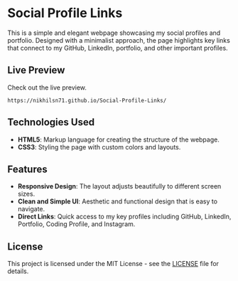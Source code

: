 # Social Profile Links

This is a simple and elegant webpage showcasing my social profiles and portfolio. Designed with a minimalist approach, the page highlights key links that connect to my GitHub, LinkedIn, portfolio, and other important profiles.

## Live Preview

Check out the live preview.
~~~
https://nikhilsn71.github.io/Social-Profile-Links/
~~~

## Technologies Used

- **HTML5**: Markup language for creating the structure of the webpage.
- **CSS3**: Styling the page with custom colors and layouts.

## Features

- **Responsive Design**: The layout adjusts beautifully to different screen sizes.
- **Clean and Simple UI**: Aesthetic and functional design that is easy to navigate.
- **Direct Links**: Quick access to my key profiles including GitHub, LinkedIn, Portfolio, Coding Profile, and Instagram.

## License

This project is licensed under the MIT License - see the [LICENSE](LICENSE) file for details.
